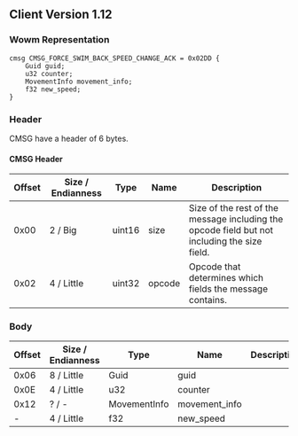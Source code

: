 ## Client Version 1.12

### Wowm Representation
```rust,ignore
cmsg CMSG_FORCE_SWIM_BACK_SPEED_CHANGE_ACK = 0x02DD {
    Guid guid;    
    u32 counter;    
    MovementInfo movement_info;    
    f32 new_speed;    
}

```
### Header
CMSG have a header of 6 bytes.

#### CMSG Header
| Offset | Size / Endianness | Type   | Name   | Description |
| ------ | ----------------- | ------ | ------ | ----------- |
| 0x00   | 2 / Big           | uint16 | size   | Size of the rest of the message including the opcode field but not including the size field.|
| 0x02   | 4 / Little        | uint32 | opcode | Opcode that determines which fields the message contains.|
### Body
| Offset | Size / Endianness | Type | Name | Description |
| ------ | ----------------- | ---- | ---- | ----------- |
| 0x06 | 8 / Little | Guid | guid |  |
| 0x0E | 4 / Little | u32 | counter |  |
| 0x12 | ? / - | MovementInfo | movement_info |  |
| - | 4 / Little | f32 | new_speed |  |
